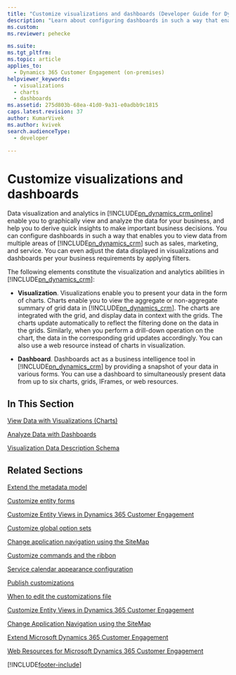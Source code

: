 ```yaml
---
title: "Customize visualizations and dashboards (Developer Guide for Dynamics 365 Customer Engagement) | MicrosoftDocs"
description: "Learn about configuring dashboards in such a way that enables you to view data from multiple areas of Dynamics 365 Customer Engagement such as sales, marketing, and service. You can even adjust the data displayed in visualizations and dashboards per your business requirements by applying filters. "
ms.custom: 
ms.reviewer: pehecke

ms.suite: 
ms.tgt_pltfrm: 
ms.topic: article
applies_to: 
  - Dynamics 365 Customer Engagement (on-premises)
helpviewer_keywords: 
  - visualizations
  - charts
  - dashboards
ms.assetid: 275d803b-68ea-41d0-9a31-e0adbb9c1815
caps.latest.revision: 37
author: KumarVivek
ms.author: kvivek
search.audienceType: 
  - developer

---
```

# Customize visualizations and dashboards

Data visualization and analytics in [!INCLUDE[pn_dynamics_crm_online](../../includes/pn-dynamics-crm-online.md)] enable you to graphically view and analyze the data for your business, and help you to derive quick insights to make important business decisions. You can configure dashboards in such a way that enables you to view data from multiple areas of [!INCLUDE[pn_dynamics_crm](../../includes/pn-dynamics-crm.md)] such as sales, marketing, and service. You can even adjust the data displayed in visualizations and dashboards per your business requirements by applying filters.  
  
 The following elements constitute the visualization and analytics abilities in [!INCLUDE[pn_dynamics_crm](../../includes/pn-dynamics-crm.md)]:  
  
- **Visualization**. Visualizations enable you to present your data in the form of charts. Charts enable you to view the aggregate or non-aggregate summary of grid data in [!INCLUDE[pn_dynamics_crm](../../includes/pn-dynamics-crm.md)]. The charts are integrated with the grid, and display data in context with the grids. The charts update automatically to reflect the filtering done on the data in the grids. Similarly, when you perform a drill-down operation on the chart, the data in the corresponding grid updates accordingly. You can also use a web resource instead of charts in visualization.  
  
- **Dashboard**. Dashboards act as a business intelligence tool in [!INCLUDE[pn_dynamics_crm](../../includes/pn-dynamics-crm.md)] by providing a snapshot of your data in various forms. You can use a dashboard to simultaneously present data from up to six charts, grids, IFrames, or web resources.  
  
## In This Section  
 [View Data with Visualizations (Charts)](view-data-with-visualizations-charts.md)  
  
 [Analyze Data with Dashboards](analyze-data-with-dashboards.md)  
  
 [Visualization Data Description Schema](visualization-data-description-schema.md)  
  
## Related Sections  
 [Extend the metadata model](../org-service/use-organization-service-metadata.md)  
  
 [Customize entity forms](customize-entity-forms.md)  
  
 [Customize Entity Views in Dynamics 365 Customer Engagement](customize-entity-views.md)  
  
 [Customize global option sets](../org-service/customize-global-option-sets.md)  
  
 [Change application navigation using the SiteMap](change-application-navigation-using-sitemap.md)  
  
 [Customize commands and the ribbon](customize-commands-ribbon.md)  
  
 [Service calendar appearance configuration](service-calendar-appearance-configuration.md)  
  
 [Publish customizations](publish-customizations.md)  
  
 [When to edit the customizations file](when-edit-customization-file.md)  
  
 [Customize Entity Views in Dynamics 365 Customer Engagement](customize-entity-views.md)  
  
 [Change Application Navigation using the SiteMap](change-application-navigation-using-sitemap.md)  
  
 [Extend Microsoft Dynamics 365 Customer Engagement](../extend-client.md)  
  
 [Web Resources for Microsoft Dynamics 365 Customer Engagement](../web-resources.md)


[!INCLUDE[footer-include](../../../../includes/footer-banner.md)]
